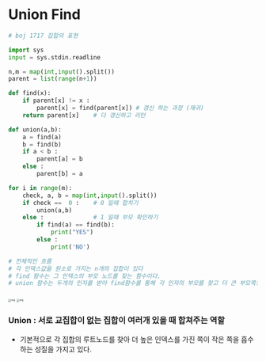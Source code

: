 # Union Find

```python
# boj 1717 집합의 표현

import sys
input = sys.stdin.readline

n,m = map(int,input().split())
parent = list(range(n+1))

def find(x):
    if parent[x] != x :
        parent[x] = find(parent[x]) # 갱신 하는 과정 (재귀)
    return parent[x]    # 다 갱신하고 리턴

def union(a,b):
    a = find(a)
    b = find(b)
    if a < b :
        parent[a] = b
    else :
        parent[b] = a

for i in range(m):
    check, a, b = map(int,input().split())
    if check ==  0 :	# 0 일때 합치기
        union(a,b)
    else :				# 1 일때 부모 확인하기
        if find(a) == find(b):
            print("YES")
        else :
            print('NO')

# 전체적인 흐름
# 각 인덱스값을 원소로 가지는 n개의 집합이 있다
# find 함수는 그 인덱스의 부모 노드를 찾는 함수이다.
# union 함수는 두개의 인자를 받아 find함수를 통해 각 인자의 부모를 찾고 더 큰 부모쪽으로 작은 쪽을 합쳐주는 함수이다.
```

<img src="https://blog.kakaocdn.net/dn/1IkpF/btrX2qAyKOP/0PAwWPzhvRIfT48vMbQmd0/img.png" alt="img" style="zoom: 33%;" />

<img src="https://blog.kakaocdn.net/dn/ejvpPF/btrX1N35EE9/K7mK3TIOHtGEIRg9N89P50/img.png" alt="img" style="zoom: 33%;" />

### Union : 서로 교집합이 없는 집합이 여러개 있을 때 합쳐주는 역할

- 기본적으로 각 집합의 루트노드를 찾아 더 높은 인덱스를 가진 쪽이 작은 쪽을 흡수하는 성질을 가지고 있다.